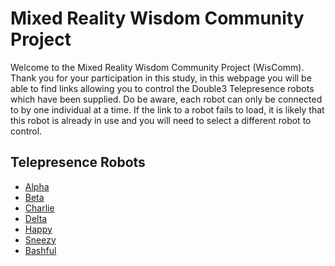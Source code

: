 ﻿# Mixed Reality Wisdom Community Project

Welcome to the Mixed Reality Wisdom Community Project (WisComm). Thank you for your participation in this study, in this webpage you will be able to find links allowing you to control the Double3 Telepresence robots which have been supplied. 
Do be aware, each robot can only be connected to by one individual at a time. If the link to a robot fails to load, it is likely that this robot is already in use and you will need to select a different robot to control.

## Telepresence Robots

* [Alpha](link)
* [Beta](link)
* [Charlie](link)
* [Delta](link)
* [Happy](link)
* [Sneezy](link)
* [Bashful](link)
